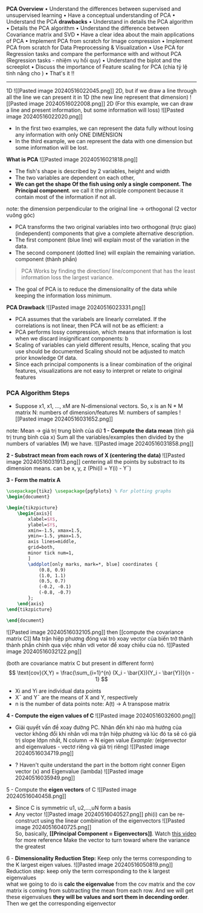 **PCA Overview**
• Understand the differences between supervised and unsupervised learning
• Have a conceptual understanding of PCA
• Understand the PCA **drawbacks**
• Understand in details the PCA algorithm
• Details the PCA algorithm
• Understand the difference between Covariance matrix and SVD
• Have a clear idea about the main applications of PCA
• Implement PCA from scratch for Image compression
• Implement PCA from scratch for Data Preprocessing & Visualization
• Use PCA for Regression tasks and compare the performance with and without PCA (Regression tasks - nhiệm vụ hồi quy) 
• Understand the biplot and the screeplot 
• Discuss the importance of Feature scaling for PCA (chia tỷ lệ tính năng cho )
• That's it !!

---
1D
![[Pasted image 20240516022045.png]]
2D, but if we draw a line through all the line we can present it in 1D (the new line represent that dimension)
![[Pasted image 20240516022008.png]]
2D (For this example, we can draw a line and present information, but some information will loss)
![[Pasted image 20240516022020.png]]
+ In the first two examples, we can represent the data fully without losing any information with only ONE DIMENSION
+ In the third example, we can represent the data with one dimension but some information will be lost.

**What is PCA**
![[Pasted image 20240516021818.png]]
+ The fish's shape is described by 2 variables, height and width
+ The two variables are dependent on each other,
+ **We can get the shape Of the fish using only a single component. The Principal component**.
	we call it the principle component because it contain most of the information if not all.


note: the dimension perpendicular to the original line -> orthogonal (2 vector vuông góc)
+ PCA transforms the two original variables into two orthogonal (trực giao) (independent) components that give a complete alternative description.
+ The first component (blue line) will explain most of the variation in the data.
+ The second component (dotted line) will explain the remaining variation.
	component (thành phần)

> PCA Works by finding the direction/ line/component that has the least information loss the largest variance.
+ The goal of PCA is to reduce the dimensionality of the data while keeping the information loss minimum.

**PCA Drawback**
![[Pasted image 20240516023331.png]]
+ PCA assumes that the variabels are linearly correlated. If the correlations is not linear, then PCA will not be as efficient: a
+ PCA performs lossy compression, which means that information is lost when we discard insignificant components: b
+ Scaling of variables can yield different results, Hence, scaling that you use should be documented Scaling should not be adjusted to match prior knowledge Of data.
+ Since each principal components is a linear combination of the original features, visualizations are not easy to interpret or relate to original features

###  PCA Algorithm Steps
+ Suppose x1, x1, ..., xM are N-dimensional vectors. So, x is an N * M matrix
	N: numbers of dimension/features
	M: numbers of samples
	![[Pasted image 20240516031652.png]]

note: Mean -> giá trị trung bình của dữ 
**1 - Compute the data mean** (tính giá trị trung bình của x)
Sum all the variables/examples then divided by the numbers of variables (M) we have.
![[Pasted image 20240516031858.png]]

**2 - Substract mean from each rows of X (centering the data)** 
![[Pasted image 20240516031913.png]]
	centering all the points by substract to its dimension means.
	can be x, y, z (Phi(i) = Y(i) - Yˉ)

**3 - Form the matrix A** 

```tikz
\usepackage{tikz} \usepackage{pgfplots} % For plotting graphs
\begin{document}

\begin{tikzpicture}
    \begin{axis}[
        xlabel=$X$,
        ylabel=$Y$,
        xmin=-1.5, xmax=1.5,
        ymin=-1.5, ymax=1.5,
        axis lines=middle,
        grid=both,
        minor tick num=1,
        ]
        \addplot[only marks, mark=*, blue] coordinates {
            (0.8, 0.9) 
            (1.0, 1.1) 
            (0.5, 0.7)
            (-0.2, -0.1) 
            (-0.8, -0.7) 
        };
    \end{axis}
\end{tikzpicture}

\end{document}
```

![[Pasted image 20240516032105.png]]
then [[compute the covariance matrix C]] 
	Ma trận hiệp phương đóng vai trò xoay vector của biến trở thành thành phần chính qua việc nhân với vetor để xoay chiều của nó.
![[Pasted image 20240516032122.png]]

(both are covariance matrix C but present in different form)
$$
\text{cov}(X,Y) = \frac{\sum_{i=1}^{n} (X_i - \bar{X})(Y_i - \bar{Y})}{n - 1} 
$$
- Xi​ and Yi​ are individual data points
- Xˉ and Yˉ are the means of X and Y, respectively
- n is the number of data points
note: A(t) -> A transpose matrix


**4 - Compute the eigen values of C**
![[Pasted image 20240516032600.png]]
- Giải quyết vấn đề xoay đường PC. Nhân đến khi nào mà hướng của vector không đổi khi nhân với ma trận hiệp phương và lúc đó ta sẽ có giá trị slope lớpn nhất, 
N column -> N eigen value
*Example:* (eigenvector and eigenvalues - vectơ riêng và giá trị riêng)
![[Pasted image 20240516034719.png]]
+ ? Haven't quite understand the part in the bottom right conner
Eigen vector (x) and Eigenvalue (lambda)
![[Pasted image 20240516035949.png]]

5 - Compute the **eigen vectors** of C
![[Pasted image 20240516040458.png]]
+ Since C is symmetric u1, u2,...,uN form a basis
+ Any vector
	 ![[Pasted image 20240516040527.png]]
	phi(i) can be re-construct using the linear combination of the eigenvectors
	![[Pasted image 20240516040725.png]]	
So, basically, **[[Principal Component = Eigenvectors]]**. Watch [this video](https://www.youtube.com/watch?v=fKivxsVlycs) for more reference 
Make the vector to turn toward where the variance the greatest

6 - **Dimensionality Reduction Step:** Keep only the terms corresponding to the K largest eigen values.
![[Pasted image 20240516050819.png]]
Reduction step: keep only the term corresponding to the k largest eigenvalues  
what we going to do is **calc the eigenvalue** from the cov matrix and the cov matrix is coming from subtracting the mean from each row. And we will get these eigenvalues **they will be values and sort them in decending order**. Then we get the corresponding eigenvector

